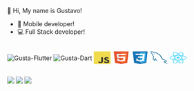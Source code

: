 👋 Hi, My name is Gustavo!

- 🔭 Mobile developer!
- 💻 Full Stack developer!
  
<div style="display: inline_block"><br>
  <img align="center" alt="Gusta-Flutter" height="30" width="40" src="https://cdn.jsdelivr.net/gh/devicons/devicon/icons/flutter/flutter-original.svg" />
  <img align="center" alt="Gusta-Dart" height="30" width="40" src="https://cdn.jsdelivr.net/gh/devicons/devicon/icons/dart/dart-original.svg" />
  <img align="center" alt="Gusta-Js" height="30" width="40" src="https://github.com/devicons/devicon/blob/v2.16.0/icons/javascript/javascript-original.svg" />
  <img align="center" alt="Gusta-Html" height="30" width="40" src="https://github.com/devicons/devicon/blob/v2.16.0/icons/html5/html5-original.svg" />
  <img align="center" alt="Gusta-Css" height="30" width="40" src="https://github.com/devicons/devicon/blob/v2.16.0/icons/css3/css3-original.svg" />
  <img align="center" alt="Gusta-Mysql" height="30" width="40" src="https://github.com/devicons/devicon/blob/v2.16.0/icons/mysql/mysql-original.svg" />
  <img align="center" alt="Gusta-React" height="30" width="40" src="https://github.com/devicons/devicon/blob/v2.16.0/icons/react/react-original.svg" />
  
          
</div>
  
  ##
 
<div> 
  <a href="https://instagram.com/gutasvin" target="_blank"><img src="https://img.shields.io/badge/-Instagram-%23E4405F?style=for-the-badge&logo=instagram&logoColor=white" target="_blank"></a>
  <a href="mailto:gustavo.ddev@gmail.com" target="_blank"><img src="https://img.shields.io/badge/Gmail-D14836?style=for-the-badge&logo=gmail&logoColor=white" target="_blank"></a>
   <a href = "https://www.linkedin.com/in/gustavo-ribeiro-da-silva-042604222/"><img src="https://img.shields.io/badge/LinkedIn-0077B5?style=for-the-badge&logo=linkedin&logoColor=white" target="_blank"></a>
  
</div>
